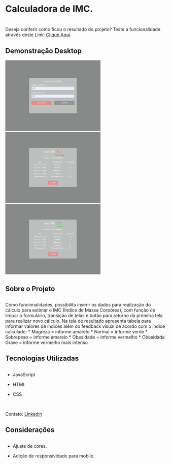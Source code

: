 # **Calculadora de IMC.** <h1>

Deseja conferir como ficou o resultado do projeto? Teste a funcionalidade através deste Link: [Clique Aqui]( https://jorgedeaquino.github.io/calculadora-de-IMC/?altura=&peso=).

## **Demonstração Desktop**
  
<img src="img-readme/tela-inicial-desk.png " width="300px"> <img src="img-readme/resultado-1-desk.png" width="300px"> <img src="img-readme/resultado-2-desk.png" width="300px">

## **Sobre o Projeto** <h2>
  
Como funcionalidades, possibilita inserir os dados para realização do cálculo para estimar o IMC (Índice de Massa Corpórea), com função de limpar o formulário, transição de telas e botão para retorno da primeira tela para realizar novo cálculo.
Na tela de resultado apresenta tabela para informar valores de índices além do feedback visual de acordo com o índice calculado:
	* Magreza = informe amarelo
	* Normal = informe verde
	* Sobrepeso = informe amarelo
	* Obesidade = informe vermelho
	* Obesidade Grave = informe vermelho mais intenso

  
## **Tecnologias Utilizadas** <h2>

* JavaScript 
  
* HTML 
  
* CSS 

  
<br> 
  
Contato: [Linkedin]( https://www.linkedin.com/in/jorge-alexandre-de-aquino/)


## **Considerações** <h2>

* Ajuste de cores.

* Adição de responsividade para mobile.
